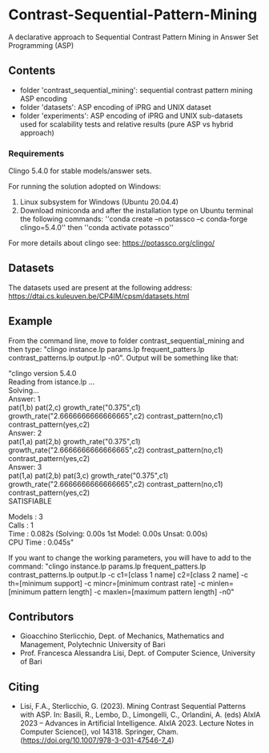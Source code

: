 # Contrast-Sequential-Pattern-Mining
A declarative approach to Sequential Contrast Pattern Mining in Answer Set Programming (ASP)

## Contents
- folder 'contrast_sequential_mining': sequential contrast pattern mining ASP encoding
- folder 'datasets': ASP encoding of iPRG and UNIX dataset
- folder 'experiments': ASP encoding of iPRG and UNIX sub-datasets used for scalability tests and relative results (pure ASP vs hybrid approach)

### Requirements 
Clingo 5.4.0 for stable models/answer sets.

For running the solution adopted on Windows:
1. Linux subsystem for Windows (Ubuntu 20.04.4) 
2. Download miniconda and after the installation type on Ubuntu terminal the following commands:
''conda create –n potassco –c conda-forge clingo=5.4.0'' then
''conda activate potassco''

For more details about clingo see: https://potassco.org/clingo/

## Datasets
The datasets used are present at the following address: https://dtai.cs.kuleuven.be/CP4IM/cpsm/datasets.html

## Example
From the command line, move to folder contrast_sequential_mining and then type: "clingo instance.lp params.lp frequent_patters.lp contrast_patterns.lp output.lp -n0". Output will be something like that:

"clingo version 5.4.0  
 Reading from istance.lp ...  
 Solving...  
 Answer: 1  
 pat(1,b) pat(2,c) growth_rate("0.375",c1) growth_rate("2.6666666666666665",c2) contrast_pattern(no,c1) contrast_pattern(yes,c2)    
 Answer: 2  
 pat(1,a) pat(2,b) growth_rate("0.375",c1) growth_rate("2.6666666666666665",c2) contrast_pattern(no,c1) contrast_pattern(yes,c2)  
 Answer: 3  
 pat(1,a) pat(2,b) pat(3,c) growth_rate("0.375",c1) growth_rate("2.6666666666666665",c2) contrast_pattern(no,c1) contrast_pattern(yes,c2)  
 SATISFIABLE  

 Models       : 3  
 Calls        : 1  
 Time         : 0.082s (Solving: 0.00s 1st Model: 0.00s Unsat: 0.00s)  
 CPU Time     : 0.045s"  

 If you want to change the working parameters, you will have to add to the command: "clingo instance.lp params.lp frequent_patters.lp contrast_patterns.lp output.lp -c c1=\[class 1 name\] c2=\[class 2 name\] -c th=\[minimum support\] -c mincr=\[minimum contrast rate\] -c minlen=\[minimum pattern length\] -c maxlen=\[maximum pattern length\] -n0"


## Contributors
- Gioacchino Sterlicchio, Dept. of Mechanics, Mathematics and Management, Polytechnic University of Bari
- Prof. Francesca Alessandra Lisi, Dept. of Computer Science, University of Bari


## Citing
- Lisi, F.A., Sterlicchio, G. (2023). Mining Contrast Sequential Patterns with ASP. In: Basili, R., Lembo, D., Limongelli, C., Orlandini, A. (eds) AIxIA 2023 – Advances in Artificial Intelligence. AIxIA 2023. Lecture Notes in Computer Science(), vol 14318. Springer, Cham. (https://doi.org/10.1007/978-3-031-47546-7_4)
